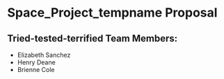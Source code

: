 # Space_Project_tempname Proposal

## Tried-tested-terrified Team Members:
- Elizabeth Sanchez
- Henry Deane
- Brienne Cole
